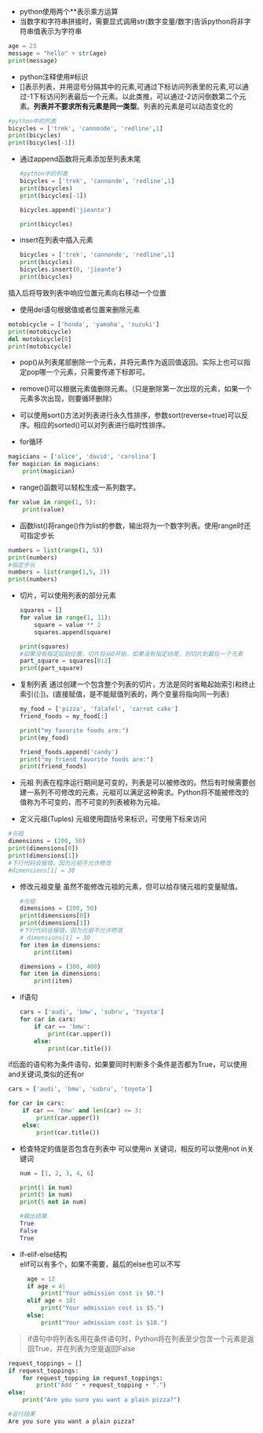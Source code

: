 - python使用两个**表示乘方运算
- 当数字和字符串拼接时，需要显式调用str(数字变量/数字)告诉python将非字符串值表示为字符串
```python
age = 23
message = "hello" + str(age)
print(message)
```
- python注释使用#标识
- []表示列表，并用逗号分隔其中的元素,可通过下标访问列表里的元素,可以通过-1下标访问列表最后一个元素。以此类推，可以通过-2访问倒数第二个元素。**列表并不要求所有元素是同一类型**。列表的元素是可以动态变化的
```python
#python中的列表
bicycles = ['trek', 'cannonde', 'redline',1]
print(bicycles)
print(bicycles[-1])
```

- 通过append函数将元素添加至列表末尾  

  ```python
  #python中的列表
  bicycles = ['trek', 'cannonde', 'redline',1]
  print(bicycles)
  print(bicycles[-1])

  bicycles.append('jieante')

  print(bicycles)
  ```

- insert在列表中插入元素  

  ```python
  bicycles = ['trek', 'cannonde', 'redline',1]
  print(bicycles)
  bicycles.insert(0, 'jieante')
  print(bicycles)
  ```
插入后将导致列表中响应位置元素向右移动一个位置

- 使用del语句根据值或者位置来删除元素
```python
motobicycle = ['honda', 'yamaha', 'suzuki']
print(motobicycle)
del motobicycle[0]
print(motobicycle)
```

- pop()从列表尾部删除一个元素，并将元素作为返回值返回。实际上也可以指定pop哪一个元素，只需要传递下标即可。

- remove()可以根据元素值删除元素。（只是删除第一次出现的元素，如果一个元素多次出现，则要循环删除）

- 可以使用sort()方法对列表进行永久性排序，参数sort(reverse=true)可以反序。相应的sorted()可以对列表进行临时性排序。

- for循环
```python
magicians = ['alice', 'david', 'carolina']
for magician in magicians:
    print(magician)
```

- range()函数可以轻松生成一系列数字。
```python
for value in range(1, 5):
    print(value)
```

- 函数list()将range()作为list的参数，输出将为一个数字列表。使用range时还可指定步长
```python
numbers = list(range(1, 5))
print(numbers)
#指定步长
numbers = list(range(1,5, 2))
print(numbers)
```

- 切片，可以使用列表的部分元素  

  ```python
  squares = []
  for value in range(1, 11):
      square = value ** 2
      squares.append(square)

  print(squares)
  #如果没有指定起始位置，切片将从0开始，如果没有指定结尾，则切片到最后一个元素
  part_square = squares[0:2]
  print(part_square)
  ```

- 复制列表
通过创建一个包含整个列表的切片，方法是同时省略起始索引和终止索引([:])。(直接赋值，是不能赋值列表的，两个变量将指向同一列表)  

  ```python
  my_food = ['pizza', 'falafel', 'carrot cake']
  friend_foods = my_food[:]

  print("my favorite foods are:")
  print(my_food)

  friend_foods.append('candy')
  print("my friend favorite foods are:")
  print(friend_foods)
  ```  

- 元祖
列表在程序运行期间是可变的，列表是可以被修改的。然后有时候需要创建一系列不可修改的元素，元祖可以满足这种需求。Python将不能被修改的值称为不可变的，而不可变的列表被称为元祖。

- 定义元祖(Tuples)
元祖使用圆括号来标识，可使用下标来访问
```python
#元祖
dimensions = (200, 50)
print(dimensions[0])
print(dimensions[1])
#下行代码会报错，因为元祖不允许修改
#dimensions[1] = 30
```

- 修改元祖变量
虽然不能修改元祖的元素，但可以给存储元祖的变量赋值。  

  ```python
  #元祖
  dimensions = (200, 50)
  print(dimensions[0])
  print(dimensions[1])
  #下行代码会报错，因为元祖不允许修改
  # dimensions[1] = 30
  for item in dimensions:
      print(item)

  dimensions = (300, 400)
  for item in dimensions:
      print(item)
  ```  

- if语句

  ```python
  cars = ['audi', 'bmw', 'subru', 'toyota']
  for car in cars:
      if car == 'bmw':
          print(car.upper())
      else:
          print(car.title())
  ```
if后面的语句称为条件语句，如果要同时判断多个条件是否都为True，可以使用and关键词,类似的还有or

  ```python
  cars = ['audi', 'bmw', 'subru', 'toyota']

  for car in cars:
      if car == 'bmw' and len(car) <= 3:
          print(car.upper())
      else:
          print(car.title())
  ```
- 检查特定的值是否包含在列表中
可以使用in 关键词，相反的可以使用not in关键词  

  ```Python
  num = [1, 2, 3, 4, 6]

  print(1 in num)
  print(5 in num)
  print(5 not in num)
  ```

  ```python
  #输出结果
  True
  False
  True
  ```
- if-elif-else结构  
  elif可以有多个，如果不需要，最后的else也可以不写
  ```Python
    age = 12
    if age < 4:
        print("Your admission cost is $0.")
    elif age < 18:
        print("Your admission cost is $5.")
    else:
        print("Your admission cost is $10.")
  ```

> if语句中将列表名用在条件语句时，Python将在列表至少包含一个元素是返回True，并在列表为空是返回False
```Python
request_toppings = []
if request_toppings:
    for request_topping in request_toppings:
        print("Add " + request_topping + ".")
else:
    print("Are you sure you want a plain pizza?")
```  

  ```Python
  #运行结果
  Are you sure you want a plain pizza?
  ```
